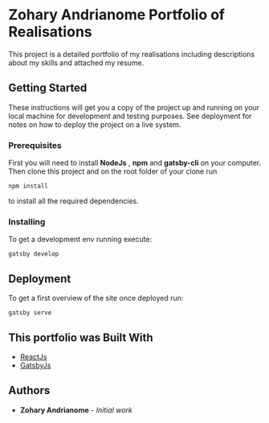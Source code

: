 # Zohary Andrianome Portfolio of Realisations

This project is a detailed portfolio of my realisations including descriptions about my skills and attached my resume.

## Getting Started

These instructions will get you a copy of the project up and running on your local machine for development and testing purposes. See deployment for notes on how to deploy the project on a live system.

### Prerequisites

First you will need to install **NodeJs** , **npm** and **gatsby-cli** on your computer.
Then clone this project and on the root folder of your clone run

```
npm install
```
to install all the required dependencies.

### Installing

To get a development env running execute:

```
gatsby develop
```

## Deployment

To get a first overview of the site once deployed run:

```
gatsby serve
```

## This portfolio was Built With

* [ReactJs](https://reactjs.org/)
* [GatsbyJs](https://www.gatsbyjs.org/) 

## Authors

* **Zohary Andrianome** - *Initial work* 
